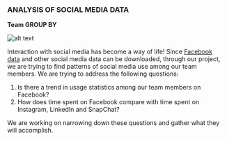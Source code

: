 ### ANALYSIS OF SOCIAL MEDIA DATA

**Team GROUP BY**

![alt text](https://en.facebookbrand.com/wp-content/themes/fb-branding/prj-fb-branding/assets/images/thumb-drawn.svg)

Interaction with social media has become a way of life! Since [Facebook data](https://www.facebook.com/help/131112897028467) and other social media data can be downloaded, through our project, we are trying to find patterns of social media use among our team members. We are trying to address the following questions:

1. Is there a trend in usage statistics among our team members on Facebook?
2. How does time spent on Facebook compare with time spent on Instagram, LinkedIn and SnapChat?

We are working on narrowing down these questions and gather what they will accomplish. 

